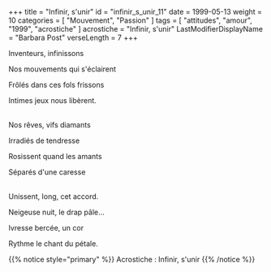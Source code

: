 +++
title = "Infinir, s'unir"
id = "infinir_s_unir_11"
date = 1999-05-13
weight = 10
categories = [ "Mouvement", "Passion" ]
tags = [ "attitudes", "amour", "1999", "acrostiche" ]
acrostiche = "Infinir, s'unir"
LastModifierDisplayName = "Barbara Post"
verseLength = 7
+++

Inventeurs, infinissons

Nos mouvements qui s'éclairent

Frôlés dans ces fols frissons

Intimes jeux nous libèrent.

 \
Nos rêves, vifs diamants

Irradiés de tendresse

Rosissent quand les amants

Séparés d'une caresse

 \
Unissent, long, cet accord.

Neigeuse nuit, le drap pâle...

Ivresse bercée, un cor

Rythme le chant du pétale.

{{% notice style="primary" %}}
Acrostiche : Infinir, s'unir
{{% /notice %}}
